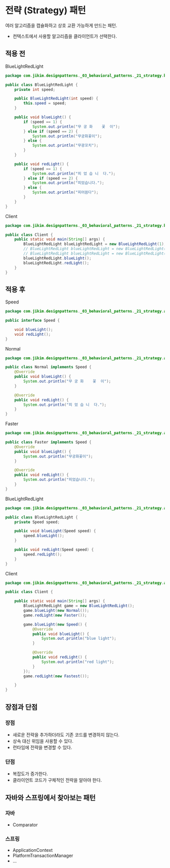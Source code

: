 # 전략 (Strategy) 패턴
여러 알고리즘을 캡슐화하고 상호 교환 가능하게 만드는 패턴.
- 컨텍스트에서 사용할 알고리즘을 클라이언트가 선택한다.

## 적용 전
BlueLightRedLight
```java
package com.jikim.designpatterns._03_behavioral_patterns._21_strategy.before;

public class BlueLightRedLight {
	private int speed;

	public BlueLightRedLight(int speed) {
		this.speed = speed;
	}

	public void blueLight() {
		if (speed == 1) {
			System.out.println("무 궁 화    꽃  이");
		} else if (speed == 2) {
			System.out.println("무궁화꽃이");
		} else {
			System.out.println("무광꼬치");
		}
	}

	public void redLight() {
		if (speed == 1) {
			System.out.println("피 었 습 니  다.");
		} else if (speed == 2) {
			System.out.println("피었습니다.");
		} else {
			System.out.println("피어씀다");
		}
	}
}
```
Client
```java
package com.jikim.designpatterns._03_behavioral_patterns._21_strategy.before;

public class Client {
	public static void main(String[] args) {
		BlueLightRedLight blueLightRedLight = new BlueLightRedLight(1);
		// BlueLightRedLight blueLightRedLight = new BlueLightRedLight(2);
		// BlueLightRedLight blueLightRedLight = new BlueLightRedLight(3);
		blueLightRedLight.blueLight();
		blueLightRedLight.redLight();
	}
}
```

## 적용 후
Speed
```java
package com.jikim.designpatterns._03_behavioral_patterns._21_strategy.after;

public interface Speed {

	void blueLight();
	void redLight();
}
```
Normal
```java
package com.jikim.designpatterns._03_behavioral_patterns._21_strategy.after;

public class Normal implements Speed {
	@Override
	public void blueLight() {
		System.out.println("무 궁 화    꽃  이");
	}

	@Override
	public void redLight() {
		System.out.println("피 었 습 니  다.");
	}
}
```
Faster
```java
package com.jikim.designpatterns._03_behavioral_patterns._21_strategy.after;

public class Faster implements Speed {
	@Override
	public void blueLight() {
		System.out.println("무궁화꽃이");
	}

	@Override
	public void redLight() {
		System.out.println("피었습니다.");
	}
}
```
BlueLightRedLight
```java
package com.jikim.designpatterns._03_behavioral_patterns._21_strategy.after;

public class BlueLightRedLight {
	private Speed speed;

	public void blueLight(Speed speed) {
		speed.blueLight();
	}

	public void redLight(Speed speed) {
		speed.redLight();
	}
}
```
Client
```java
package com.jikim.designpatterns._03_behavioral_patterns._21_strategy.after;

public class Client {

	public static void main(String[] args) {
		BlueLightRedLight game = new BlueLightRedLight();
		game.blueLight(new Normal());
		game.redLight(new Faster());

		game.blueLight(new Speed() {
			@Override
			public void blueLight() {
				System.out.println("blue light");
			}

			@Override
			public void redLight() {
				System.out.println("red light");
			}
		});
		game.redLight(new Fastest());

	}
}
```

## 장점과 단점
### 장점
- 새로운 전략을 추가하더라도 기존 코드를 변경하지 않는다.
- 상속 대신 위임을 사용할 수 있다.
- 런타임에 전략을 변경할 수 있다.

### 단점
- 복잡도가 증가한다.
- 클라이언트 코드가 구체적인 전략을 알아야 한다.

## 자바와 스프링에서 찾아보는 패턴
### 자바
- Comparator
### 스프링
- ApplicationContext
- PlatformTransactionManager
- ...
